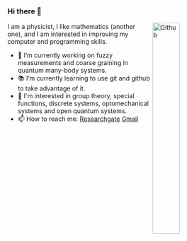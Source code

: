 ### Hi there 👋

<img width="35%" align="right" alt="Github" src="https://user-images.githubusercontent.com/82682475/117583460-e236ef00-b0cc-11eb-81fa-108d8323e3f9.gif" />

I am a physicist, I like mathematics (another one), and I am interested in improving my computer and programming skills.

- 🌱 I’m currently working on fuzzy measurements and coarse graining in quantum many-body systems.
- 📚 I’m currently learning to use git and github to take advantage of it.
- 🔭 I'm interested in group theory, special functions, discrete systems, optomechanical systems and open quantum systems.
- 📫 How to reach me: [Researchgate](https://www.researchgate.net/profile/Kenan-Uriostegui-Umana) [Gmail](rkuu@icf.unam.mx)



<!--Here are some ideas to get you started:
- 🔭 I’m currently working on ...
- 🌱 I’m currently learning ...
- 👯 I’m looking to collaborate on ...
- 🤔 I’m looking for help with ...
- 💬 Ask me about ...
- 📫 How to reach me: ...
- 😄 Pronouns: ...
- ⚡ Fun fact: ...
-->

